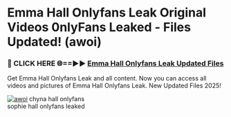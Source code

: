 # Emma Hall Onlyfans Leak Original Videos 0nlyFans Leaked - Files Updated! (awoi)

<h3>🔴 CLICK HERE 🌐==►► <a href="https://tinyurl.com/3hn5wdd3" rel="nofollow">Emma Hall Onlyfans Leak Updated Files</a></h3>

Get Emma Hall Onlyfans Leak and all content. Now you can access all videos and pictures of Emma Hall Onlyfans Leak. New Updated Files 2025!

[![awoi](https://i.imgur.com/4HnBqBT.gif)](https://tinyurl.com/3hn5wdd3)
chyna hall onlyfans<br>
sophie hall onlyfans leaked
